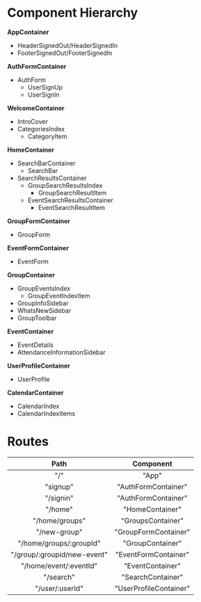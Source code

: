 # Component Hierarchy

 **AppContainer**
 * HeaderSignedOut/HeaderSignedIn
 * FooterSignedOut/FooterSignedIn

**AuthFormContainer**
* AuthForm
  * UserSignUp
  * UserSignIn

**WelcomeContainer**
* IntroCover
* CategoriesIndex
  * CategoryItem

**HomeContainer**
* SearchBarContainer
  * SearchBar
* SearchResultsContainer
  * GroupSearchResultsIndex
    * GroupSearchResultItem
  * EventSearchResultsContainer
    * EventSearchResultItem

**GroupFormContainer**
* GroupForm

**EventFormContainer**
* EventForm

**GroupContainer**
* GroupEventsIndex
  * GroupEventIndexItem
* GroupInfoSidebar
* WhatsNewSidebar
* GroupToolbar

**EventContainer**
* EventDetails
* AttendanceInformationSidebar

**UserProfileContainer**
* UserProfile

**CalendarContainer**
* CalendarIndex
 * CalendarIndexItems

# Routes

Path | Component
:---:|:---:
"/" | "App"
"signup" | "AuthFormContainer"
"/signin" | "AuthFormContainer"
"/home" | "HomeContainer"
"/home/groups" | "GroupsContainer"
"/new-group" | "GroupFormContainer"
"/home/groups/:groupId" | "GroupContainer"
"/group/:groupid/new-event" | "EventFormContainer"
"/home/event/:eventId" | "EventContainer"
"/search" | "SearchContainer"
"/user/:userId" | "UserProfileContainer"
